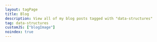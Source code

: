 ```yaml
---
layout: tagPage
title: Blog
description: View all of my blog posts tagged with "data-structures"
tag: data-structures
customJS: ["blogImage"]
noindex: true
---
```

